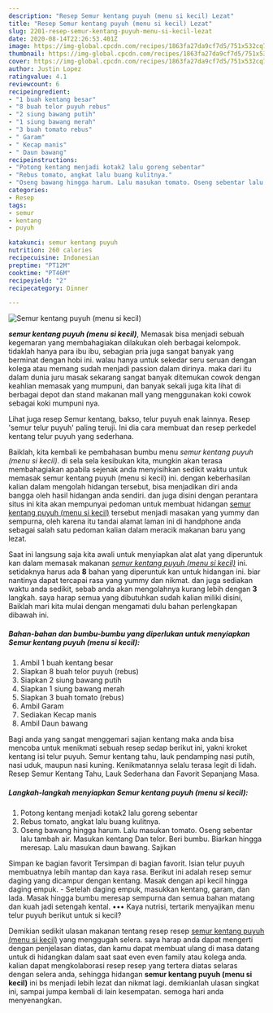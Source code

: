 ```yaml
---
description: "Resep Semur kentang puyuh (menu si kecil) Lezat"
title: "Resep Semur kentang puyuh (menu si kecil) Lezat"
slug: 2201-resep-semur-kentang-puyuh-menu-si-kecil-lezat
date: 2020-08-14T22:26:53.401Z
image: https://img-global.cpcdn.com/recipes/1863fa27da9cf7d5/751x532cq70/semur-kentang-puyuh-menu-si-kecil-foto-resep-utama.jpg
thumbnail: https://img-global.cpcdn.com/recipes/1863fa27da9cf7d5/751x532cq70/semur-kentang-puyuh-menu-si-kecil-foto-resep-utama.jpg
cover: https://img-global.cpcdn.com/recipes/1863fa27da9cf7d5/751x532cq70/semur-kentang-puyuh-menu-si-kecil-foto-resep-utama.jpg
author: Justin Lopez
ratingvalue: 4.1
reviewcount: 6
recipeingredient:
- "1 buah kentang besar"
- "8 buah telor puyuh rebus"
- "2 siung bawang putih"
- "1 siung bawang merah"
- "3 buah tomato rebus"
- " Garam"
- " Kecap manis"
- " Daun bawang"
recipeinstructions:
- "Potong kentang menjadi kotak2 lalu goreng sebentar"
- "Rebus tomato, angkat lalu buang kulitnya."
- "Oseng bawang hingga harum. Lalu masukan tomato. Oseng sebentar lalu tambah air. Masukan kentang Dan telor. Beri bumbu. Biarkan hingga meresap. Lalu masukan daun bawang. Sajikan"
categories:
- Resep
tags:
- semur
- kentang
- puyuh

katakunci: semur kentang puyuh 
nutrition: 260 calories
recipecuisine: Indonesian
preptime: "PT12M"
cooktime: "PT46M"
recipeyield: "2"
recipecategory: Dinner

---
```



![Semur kentang puyuh (menu si kecil)](https://img-global.cpcdn.com/recipes/1863fa27da9cf7d5/751x532cq70/semur-kentang-puyuh-menu-si-kecil-foto-resep-utama.jpg)

<b><i>semur kentang puyuh (menu si kecil)</i></b>, Memasak bisa menjadi sebuah kegemaran yang membahagiakan dilakukan oleh berbagai kelompok. tidaklah hanya para ibu ibu, sebagian pria juga sangat banyak yang berminat dengan hobi ini. walau hanya untuk sekedar seru seruan dengan kolega atau memang sudah menjadi passion dalam dirinya. maka dari itu dalam dunia juru masak sekarang sangat banyak ditemukan cowok dengan keahlian memasak yang mumpuni, dan banyak sekali juga kita lihat di berbagai depot dan stand makanan mall yang menggunakan koki cowok sebagai koki mumpuni nya.

Lihat juga resep Semur kentang, bakso, telur puyuh enak lainnya. Resep &#39;semur telur puyuh&#39; paling teruji. Ini dia cara membuat dan resep perkedel kentang telur puyuh yang sederhana.

Baiklah, kita kembali ke pembahasan bumbu menu <i>semur kentang puyuh (menu si kecil)</i>. di sela sela kesibukan kita, mungkin akan terasa membahagiakan apabila sejenak anda menyisihkan sedikit waktu untuk memasak semur kentang puyuh (menu si kecil) ini. dengan keberhasilan kalian dalam mengolah hidangan tersebut, bisa menjadikan diri anda bangga oleh hasil hidangan anda sendiri. dan juga disini dengan perantara situs ini kita akan mempunyai pedoman untuk membuat hidangan <u>semur kentang puyuh (menu si kecil)</u> tersebut menjadi masakan yang yummy dan sempurna, oleh karena itu tandai alamat laman ini di handphone anda sebagai salah satu pedoman kalian dalam meracik makanan baru yang lezat.


Saat ini langsung saja kita awali untuk menyiapkan alat alat yang diperuntuk kan dalam memasak makanan <u><i>semur kentang puyuh (menu si kecil)</i></u> ini. setidaknya harus ada <b>8</b> bahan yang diperuntuk kan untuk hidangan ini. biar nantinya dapat tercapai rasa yang yummy dan nikmat. dan juga sediakan waktu anda sedikit, sebab anda akan mengolahnya kurang lebih dengan <b>3</b> langkah. saya harap semua yang dibutuhkan sudah kalian miliki disini, Baiklah mari kita mulai dengan mengamati dulu bahan perlengkapan dibawah ini.

<!--inarticleads1-->

##### Bahan-bahan dan bumbu-bumbu yang diperlukan untuk menyiapkan Semur kentang puyuh (menu si kecil):

1. Ambil 1 buah kentang besar
1. Siapkan 8 buah telor puyuh (rebus)
1. Siapkan 2 siung bawang putih
1. Siapkan 1 siung bawang merah
1. Siapkan 3 buah tomato (rebus)
1. Ambil  Garam
1. Sediakan  Kecap manis
1. Ambil  Daun bawang


Bagi anda yang sangat menggemari sajian kentang maka anda bisa mencoba untuk menikmati sebuah resep sedap berikut ini, yakni kroket kentang isi telur puyuh. Semur kentang tahu, lauk pendamping nasi putih, nasi uduk, maupun nasi kuning. Kenikmatannya selalu terasa legit di lidah. Resep Semur Kentang Tahu, Lauk Sederhana dan Favorit Sepanjang Masa. 

<!--inarticleads2-->

##### Langkah-langkah menyiapkan Semur kentang puyuh (menu si kecil):

1. Potong kentang menjadi kotak2 lalu goreng sebentar
1. Rebus tomato, angkat lalu buang kulitnya.
1. Oseng bawang hingga harum. Lalu masukan tomato. Oseng sebentar lalu tambah air. Masukan kentang Dan telor. Beri bumbu. Biarkan hingga meresap. Lalu masukan daun bawang. Sajikan


Simpan ke bagian favorit Tersimpan di bagian favorit. Isian telur puyuh membuatnya lebih mantap dan kaya rasa. Berikut ini adalah resep semur daging yang dicampur dengan kentang. Masak dengan api kecil hingga daging empuk. - Setelah daging empuk, masukkan kentang, garam, dan lada. Masak hingga bumbu meresap sempurna dan semua bahan matang dan kuah jadi setengah kental. ••• Kaya nutrisi, tertarik menyajikan menu telur puyuh berikut untuk si kecil? 

Demikian sedikit ulasan makanan tentang resep resep <u>semur kentang puyuh (menu si kecil)</u> yang menggugah selera. saya harap anda dapat mengerti dengan penjelasan diatas, dan kamu dapat membuat ulang di masa datang untuk di hidangkan dalam saat saat even even family atau kolega anda. kalian dapat mengkolaborasi resep resep yang tertera diatas selaras dengan selera anda, sehingga hidangan <b>semur kentang puyuh (menu si kecil)</b> ini bs menjadi lebih lezat dan nikmat lagi. demikianlah ulasan singkat ini, sampai jumpa kembali di lain kesempatan. semoga hari anda menyenangkan.
